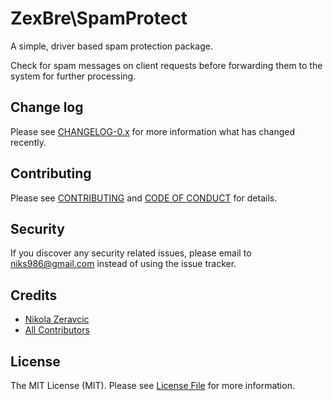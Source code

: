 # ZexBre\SpamProtect

A simple, driver based spam protection package.

Check for spam messages on client requests before forwarding them to the system
for further processing.

## Change log

Please see [CHANGELOG-0.x](CHANGELOG-0.x.md) for more information what has
changed recently.

## Contributing

Please see [CONTRIBUTING](CONTRIBUTING.md) and
[CODE OF CONDUCT](CODE_OF_CONDUCT.md) for details.

## Security

If you discover any security related issues, please email to niks986@gmail.com
instead of using the issue tracker.

## Credits

- [Nikola Zeravcic][link-author]
- [All Contributors][link-contributors]

## License

The MIT License (MIT). Please see [License File](LICENSE.md) for more
information.

[link-author]: https://github.com/zeravcic
[link-contributors]: ../../contributors

